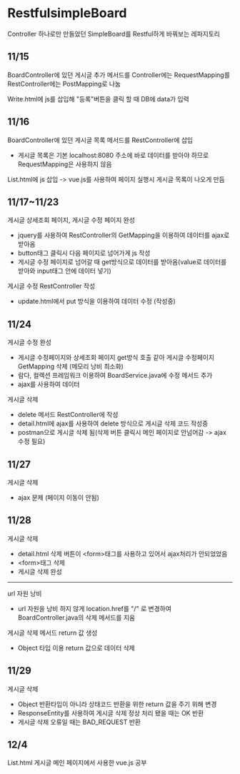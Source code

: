 # RestfulsimpleBoard

Controller 하나로만 만들었던 SimpleBoard를 Restful하게 바꿔보는 레파지토리


11/15
---
BoardController에 있던 게시글 추가 메서드를 Controller에는 RequestMapping를 RestController에는 PostMapping로 나눔

Write.html에 js를 삽입해 "등록"버튼을 클릭 할 때 DB에 data가 입력

11/16
---
BoardController에 있던 게시글 목록 메서드를 RestController에 삽입
  - 게시글 목록은 기본 localhost:8080 주소에 바로 데이터를 받아야 하므로 RequestMapping은 사용하지 않음

List.html에 js 삽입 -> vue.js를 사용하여 페이지 실행시 게시글 목록이 나오게 만듬

11/17~11/23
---
게시글 상세조회 페이지, 게시글 수정 페이지 완성
 - jquery를 사용하여 RestController의 GetMapping을 이용하여 데이터를 ajax로 받아옴
 - button태그 클릭시 다음 페이지로 넘어가게 js 작성
 - 게시글 수정 페이지로 넘어갈 때 get방식으로 데이터를 받아옴(value로 데이터를 받아와 input태그 안에 데이터 넣기)
 
 게시글 수정 RestController 작성
 - update.html에서 put 방식을 이용하여 데이터 수정 (작성중)

11/24
---
게시글 수정 완성
 - 게시글 수정페이지와 상세조회 페이지 get방식 호출 같아 게시글 수정페이지 GetMapping 삭제 (메모리 낭비 최소화)
 - 람다, 컬렉션 프레임워크 이용하여 BoardService.java에 수정 메서드 추가
 - ajax를 사용하여 데이터 

게시글 삭제
 - delete 메서드 RestController에 작성
 - detail.html에 ajax를 사용하여 delete 방식으로 게시글 삭제 코드 작성중
  - postman으로 게시글 삭제 됨(삭제 버튼 클릭시 메인 페이지로 안넘어감 -> ajax 수정 필요)

11/27
---
게시글 삭제
 - ajax 문제 (페이지 이동이 안됨)

11/28
---
게시글 삭제
 - detail.html 삭제 버튼이 \<form\>태그를 사용하고 있어서 ajax처리가 안되었었음
 - \<form\>태그 삭제
 - 게시글 삭제 완성
 
---
url 자원 낭비
 - url 자원을 낭비 하지 않게 location.href를 "/" 로 변경하여 BoardController.java의 삭제 메서드를 지움
 
게시글 삭제 메서드 return 값 생성
 - Object 타입 이용 return 값으로 데이터 삭제
 
 11/29
 ---
 게시글 삭제
 - Object 반환타입이 아니라 상태코드 반환을 위한 return 값을 주기 위해 변경
 - ResponseEntity를 사용하여 게시글 삭제 정상 처리 됐을 때는 OK 반환
 - 게시글 삭제 오류일 때는 BAD_REQUEST 반환
 
 12/4
 ---
 List.html 게시글 메인 페이지에서 사용한 vue.js 공부
